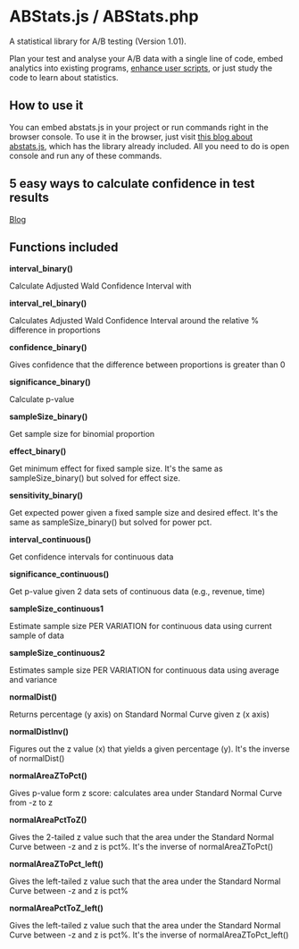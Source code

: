 ABStats.js / ABStats.php
==========

A statistical library for A/B testing (Version 1.01). 

Plan your test and analyse your A/B data with a single line of code, embed analytics into existing programs, [enhance user scripts](http://goodui.org/vwoaddon), or just study the code to learn about statistics.

How to use it
----------------------

You can embed abstats.js in your project or run commands right in the browser console. To use it in the browser, just visit [this blog about abstats.js](http://vladmalik.com/2015/02/23/5-ways-to-get-confidence-with-abstats-js), which has the library already  included. All you need to do is open console and run any of these commands.

5 easy ways to calculate confidence in test results
----------------------
[Blog](http://vladmalik.com/2015/02/23/5-ways-to-get-confidence-with-abstats-js/)


Functions included
----------------------

**interval_binary()**

Calculate Adjusted Wald Confidence Interval with 

**interval_rel_binary()**

Calculates Adjusted Wald Confidence Interval around the relative % difference in proportions

**confidence_binary()**

Gives confidence that the difference between proportions is greater than 0

**significance_binary()**

Calculate p-value

**sampleSize_binary()**

Get sample size for binomial proportion

**effect_binary()**

Get minimum effect for fixed sample size. It's the same as sampleSize_binary() but solved for effect size.

**sensitivity_binary()**

Get expected power given a fixed sample size and desired effect. It's the same as sampleSize_binary() but solved for power pct.

**interval_continuous()**

Get confidence intervals for continuous data

**significance_continuous()**

Get p-value given 2 data sets of continuous data (e.g., revenue, time)

**sampleSize_continuous1**

Estimate sample size PER VARIATION for continuous data using current sample of data

**sampleSize_continuous2**

Estimates sample size PER VARIATION for continuous data using average and variance

**normalDist()**

Returns percentage (y axis) on Standard Normal Curve given z (x axis)

**normalDistInv()**

Figures out the z value (x) that yields a given percentage (y). It's the inverse of normalDist()

**normalAreaZToPct()**

Gives p-value form z score: calculates area under Standard Normal Curve from -z to z

**normalAreaPctToZ()**

Gives the 2-tailed z value such that the area under the Standard Normal Curve between -z and z is pct%. It's the inverse of normalAreaZToPct()

**normalAreaZToPct_left()**

Gives the left-tailed z value such that the area under the Standard Normal Curve between -z and z is pct%

**normalAreaPctToZ_left()**

Gives the left-tailed z value such that the area under the Standard Normal Curve between -z and z is pct%. It's the inverse of normalAreaZToPct_left()
